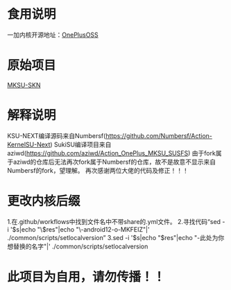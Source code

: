# 食用说明
一加内核开源地址：[OnePlusOSS](https://github.com/OnePlusOSS/kernel_manifest)
# 原始项目
[MKSU-SKN](https://github.com/ShirkNeko/KernelSU)
# 解释说明
KSU-NEXT编译源码来自Numbersf(https://github.com/Numbersf/Action-KernelSU-Next)
SukiSU编译项目来自aziwd(https://github.com/aziwd/Action_OnePlus_MKSU_SUSFS)
由于fork属于aziwd的仓库后无法再次fork属于Numbersf的仓库，故不是故意不显示来自Numbersf的fork，望理解。
再次感谢两位大佬的代码及修正！！！
# 更改内核后缀
1.在.github/workflows中找到文件名中不带share的.yml文件。
2.寻找代码“sed -i '$s|echo "\$res"|echo "\-android12-o-MKFEIZ"|' ./common/scripts/setlocalversion”
3.sed -i '$s|echo "\$res"|echo "\-此处为你想替换的名字"|' ./common/scripts/setlocalversion
# 此项目为自用，请勿传播！！
